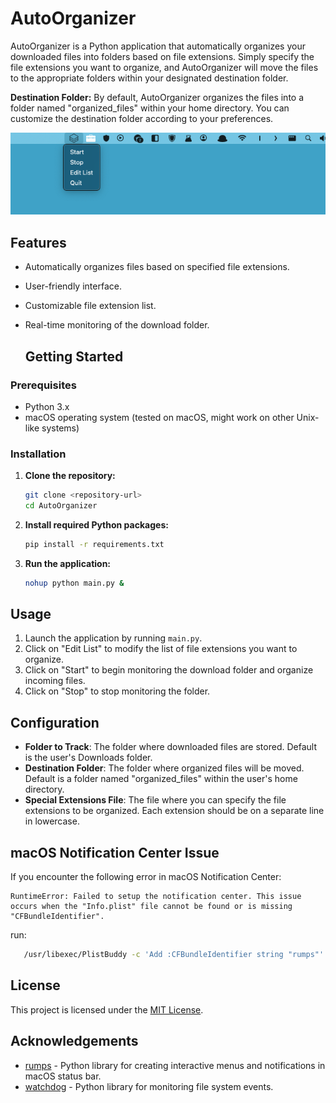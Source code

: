 # AutoOrganizer

AutoOrganizer is a Python application that automatically organizes your downloaded files into folders based on file extensions. Simply specify the file extensions you want to organize, and AutoOrganizer will move the files to the appropriate folders within your designated destination folder.

**Destination Folder:** By default, AutoOrganizer organizes the files into a folder named "organized_files" within your home directory. You can customize the destination folder according to your preferences.


<p align="center">
  <img src="image.png" alt="Descrizione dell'immagine">
</p>


## Features

- Automatically organizes files based on specified file extensions.
- User-friendly interface.
- Customizable file extension list.
- Real-time monitoring of the download folder.

  ## Getting Started

### Prerequisites

- Python 3.x
- macOS operating system (tested on macOS, might work on other Unix-like systems)

### Installation

1. **Clone the repository:**

   ```bash
   git clone <repository-url>
   cd AutoOrganizer
   ```

2. **Install required Python packages:**

   ```bash
   pip install -r requirements.txt
   ```

3. **Run the application:**

   ```bash
   nohup python main.py &
   ```

## Usage

1. Launch the application by running `main.py`.
2. Click on "Edit List" to modify the list of file extensions you want to organize.
3. Click on "Start" to begin monitoring the download folder and organize incoming files.
4. Click on "Stop" to stop monitoring the folder.

## Configuration

- **Folder to Track**: The folder where downloaded files are stored. Default is the user's Downloads folder.
- **Destination Folder**: The folder where organized files will be moved. Default is a folder named "organized_files" within the user's home directory.
- **Special Extensions File**: The file where you can specify the file extensions to be organized. Each extension should be on a separate line in lowercase.

## macOS Notification Center Issue

If you encounter the following error in macOS Notification Center:

```plaintext
RuntimeError: Failed to setup the notification center. This issue occurs when the "Info.plist" file cannot be found or is missing "CFBundleIdentifier".
```

run:

```bash
   /usr/libexec/PlistBuddy -c 'Add :CFBundleIdentifier string "rumps"' $VIRTUAL_ENV/bin/Info.plist
   ```

## License

This project is licensed under the [MIT License](LICENSE).

## Acknowledgements

- [rumps](https://github.com/jaredks/rumps) - Python library for creating interactive menus and notifications in macOS status bar.
- [watchdog](https://github.com/gorakhargosh/watchdog) - Python library for monitoring file system events.
